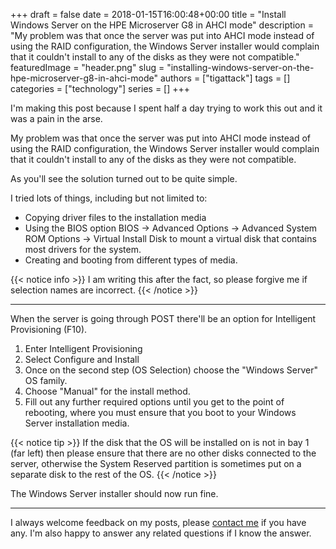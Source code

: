 +++
draft = false
date = 2018-01-15T16:00:48+00:00
title = "Install Windows Server on the HPE Microserver G8 in AHCI mode"
description = "My problem was that once the server was put into AHCI mode instead of using the RAID configuration, the Windows Server installer would complain that it couldn't install to any of the disks as they were not compatible."
featuredImage = "header.png"
slug = "installing-windows-server-on-the-hpe-microserver-g8-in-ahci-mode"
authors = ["tigattack"]
tags = []
categories = ["technology"]
series = []
+++

I'm making this post because I spent half a day trying to work this out and it was a pain in the arse.

My problem was that once the server was put into AHCI mode instead of using the RAID configuration, the Windows Server installer would complain that it couldn't install to any of the disks as they were not compatible.

As you'll see the solution turned out to be quite simple.

I tried lots of things, including but not limited to:

* Copying driver files to the installation media
* Using the BIOS option BIOS -> Advanced Options -> Advanced System ROM Options -> Virtual Install Disk to mount a virtual disk that contains most drivers for the system.
* Creating and booting from different types of media.

{{< notice info >}}
I am writing this after the fact, so please forgive me if selection names are incorrect.
{{< /notice >}}

---

When the server is going through POST there'll be an option for Intelligent Provisioning (F10).

1. Enter Intelligent Provisioning
2. Select Configure and Install
3. Once on the second step (OS Selection) choose the "Windows Server" OS family.
4. Choose "Manual" for the install method.
5. Fill out any further required options until you get to the point of rebooting, where you must ensure that you boot to your Windows Server installation media.

{{< notice tip >}}
If the disk that the OS will be installed on is not in bay 1 (far left) then please ensure that there are no other disks connected to the server, otherwise the System Reserved partition is sometimes put on a separate disk to the rest of the OS.
{{< /notice >}}


The Windows Server installer should now run fine.

---

I always welcome feedback on my posts, please [contact me](/contact) if you have any. I'm also happy to answer any related questions if I know the answer.

